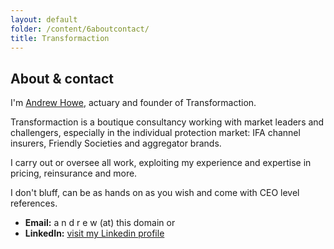 ```yaml
---
layout: default
folder: /content/6aboutcontact/
title: Transformaction
---
```


## About &amp; contact

I'm [Andrew Howe](http://www.linkedin.com/in/maverickactuary), actuary and founder of Transformaction.

Transformaction is a boutique consultancy working with market leaders and challengers, especially in the individual protection market: IFA channel insurers, Friendly Societies and aggregator brands.

<!-- https://www.vault.com/blogs/consult-this-consulting-careers-news-and-views/is-boutique-consulting-right-for-you> -->

I carry out or oversee all work, exploiting my experience and expertise in pricing, reinsurance and more.

I don't bluff, can be as hands on as you wish and come with CEO level references.

+ **Email:** a n d r e w (at) this domain or
+ **LinkedIn:** [visit my Linkedin profile](http://www.linkedin.com/in/maverickactuary)

